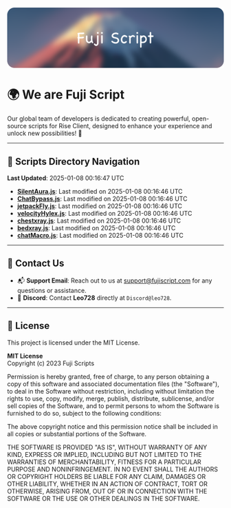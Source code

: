 ![Banner](.github/b.webp)

# 🌍 **We are Fuji Script**

Our global team of developers is dedicated to creating powerful, open-source scripts for Rise Client, designed to enhance your experience and unlock new possibilities! 🌟

---
<!-- SCRIPTS_NAVIGATION_START -->
## 📂 **Scripts Directory Navigation**

**Last Updated**: 2025-01-08 00:16:47 UTC

- **[SilentAura.js](scripts/SilentAura.js)**: Last modified on 2025-01-08 00:16:46 UTC
- **[ChatBypass.js](scripts/ChatBypass.js)**: Last modified on 2025-01-08 00:16:46 UTC
- **[jetpackFly.js](scripts/jetpackFly.js)**: Last modified on 2025-01-08 00:16:46 UTC
- **[velocityHylex.js](scripts/velocityHylex.js)**: Last modified on 2025-01-08 00:16:46 UTC
- **[chestxray.js](scripts/chestxray.js)**: Last modified on 2025-01-08 00:16:46 UTC
- **[bedxray.js](scripts/bedxray.js)**: Last modified on 2025-01-08 00:16:46 UTC
- **[chatMacro.js](scripts/chatMacro.js)**: Last modified on 2025-01-08 00:16:46 UTC

<!-- SCRIPTS_NAVIGATION_END -->

---

## 💬 **Contact Us**  
- 📬 **Support Email**: Reach out to us at [support@fujiscript.com](mailto:support@fujiscript.com) for any questions or assistance.  
- 💬 **Discord**: Contact **Leo728** directly at `Discord@leo728`.

---

## 📜 **License**

This project is licensed under the MIT License.  

**MIT License**  
Copyright (c) 2023 Fuji Scripts  

Permission is hereby granted, free of charge, to any person obtaining a copy of this software and associated documentation files (the "Software"), to deal in the Software without restriction, including without limitation the rights to use, copy, modify, merge, publish, distribute, sublicense, and/or sell copies of the Software, and to permit persons to whom the Software is furnished to do so, subject to the following conditions:  

The above copyright notice and this permission notice shall be included in all copies or substantial portions of the Software.  

THE SOFTWARE IS PROVIDED "AS IS", WITHOUT WARRANTY OF ANY KIND, EXPRESS OR IMPLIED, INCLUDING BUT NOT LIMITED TO THE WARRANTIES OF MERCHANTABILITY, FITNESS FOR A PARTICULAR PURPOSE AND NONINFRINGEMENT. IN NO EVENT SHALL THE AUTHORS OR COPYRIGHT HOLDERS BE LIABLE FOR ANY CLAIM, DAMAGES OR OTHER LIABILITY, WHETHER IN AN ACTION OF CONTRACT, TORT OR OTHERWISE, ARISING FROM, OUT OF OR IN CONNECTION WITH THE SOFTWARE OR THE USE OR OTHER DEALINGS IN THE SOFTWARE.  
